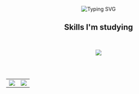 <div align="center">
  <!--
![header](https://capsule-render.vercel.app/api?type=Venom&color=gradient&height=160&section=header&text=Hi!%20I'm%20Ming!&fontAlign=50&fontAlignY=70&fontSize=90&fontColor=ffc72e&animation=scaleIn)


<div align="center">
<h3>  Welcome to my GitHub!  
<br>
<br>
<br>
-->

<p align="center">
  <img src="https://readme-typing-svg.demolab.com?font=Fira+Code&pause=1000&color=00ADEF&width=435&lines=Welcome+to+my+GitHub!+I'm+Ming+:)" alt="Typing SVG" />
</p>



<h2>Skills I'm studying</h2>
</h3>
<br/>
<p align="center">
  <a href="https://skillicons.dev">
    <img src="https://skillicons.dev/icons?i=java,spring,html,css,js,docker,jenkins,redis,mysql" />
  </a>
</p>

<!-- <img src="https://img.shields.io/badge/JAVA-0084d1?style=flat-square&logo=JAVA&logoColor=white"/> <img src="https://img.shields.io/badge/SRPING-6DB33F?style=flat-square&logo=SPRING&logoColor=white"/> <img src="https://img.shields.io/badge/Jenkins-D24939?style=flat-square&logo=Jenkins&logoColor=white"/> 
<img src="https://img.shields.io/badge/docker-007396?style=flat-square&logo=docker&logoColor=#2496ED"/> 

<img src="https://img.shields.io/badge/HTML5-E34F26?style=flat-square&logo=HTML5&logoColor=white"/>  <img src="https://img.shields.io/badge/CSS3-1572B6?style=flat-square&logo=CSS3&logoColor=white"/>  <img src="https://img.shields.io/badge/JAVASCRIPT-F7DF1E?style=flat-square&logo=JavaScript&logoColor=white"/> -->


<br><br>
<table align="center">
  <tr>
    <td align="center">
      <a href="https://github.com/anuraghazra/github-readme-stats">
        <img src="https://github-readme-stats.vercel.app/api/top-langs/?username=6uiwj&theme=radical&layout=compact" />
      </a>
    </td>
    <td align="center">
      <a href="https://github.com/anuraghazra/github-readme-stats">
        <img src="https://github-readme-stats.vercel.app/api?username=6uiwj&show_icons=true&theme=tokyonight" />
      </a>
    </td>
  </tr>
</table>


<!--

[![Solved.ac Profile](http://mazassumnida.wtf/api/v2/generate_badge?boj=oterges)](https://solved.ac/oterges/) -->


